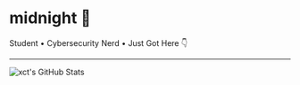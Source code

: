 # midnight 🥞

Student • Cybersecurity Nerd • Just Got Here 👇

---

<p align="center">

<a href="https://github.com/xct/xct">
  <img align="left" src="https://github-readme-stats.vercel.app/api?username=midnightpancakes&show_icons=true&theme=aura_dark&include_all_commits=true&hide=contribs&count_private=true&line_height=32" alt="xct's GitHub Stats" />
</a>



</p>
